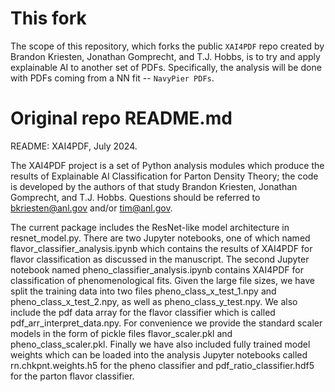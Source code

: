 # This fork 

The scope of this repository, which forks the public `XAI4PDF` repo created by Brandon Kriesten, Jonathan Gomprecht, and T.J. Hobbs, is to try and apply explainable AI to another set of PDFs. 
Specifically, the analysis will be done with PDFs coming from a NN fit -- `NavyPier PDFs`.







# Original repo README.md
README: XAI4PDF, July 2024.

The XAI4PDF project is a set of Python analysis modules which produce
the results of Explainable AI Classification for Parton Density Theory; 
the code is developed by the authors of that study Brandon Kriesten, 
Jonathan Gomprecht, and T.J. Hobbs. Questions should be referred 
to bkriesten@anl.gov and/or tim@anl.gov.

The current package includes the ResNet-like model architecture in
resnet_model.py. There are two Jupyter notebooks, one of which named
flavor_classifier_analysis.ipynb which contains the results of XAI4PDF
for flavor classification as discussed in the manuscript. The second
Jupyter notebook named pheno_classifier_analysis.ipynb contains XAI4PDF
for classification of phenomenological fits. Given the large file sizes,
we have split the training data into two files pheno_class_x_test_1.npy
and pheno_class_x_test_2.npy, as well as pheno_class_y_test.npy. We also
include the pdf data array for the flavor classifier which is called
pdf_arr_interpret_data.npy. For convenience we provide the standard scaler
models in the form of pickle files flavor_scaler.pkl and pheno_class_scaler.pkl.
Finally we have also included fully trained model weights which can be
loaded into the analysis Jupyter notebooks called rn.chkpnt.weights.h5 for
the pheno classifier and pdf_ratio_classifier.hdf5 for the parton
flavor classifier.


